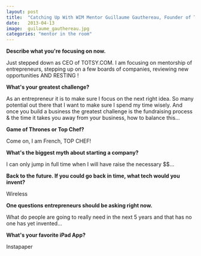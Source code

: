 ```yaml
---
layout: post
title:  "Catching Up With WIM Mentor Guillaume Gauthereau, Founder of TOTSY.COM"
date:   2013-04-13
image:  guilaume_gauthereau.jpg
categories: "mentor in the room"
---
```


**Describe what you're focusing on now.**

Just stepped down as CEO of TOTSY.COM. I am focusing on mentorship of entrepreneurs, stepping up on a few boards of companies, reviewing new opportunities AND RESTING !

 
**What's your greatest challenge?**

As an entrepreneur it is to make sure I focus on the next right idea. So many potential out there that I want to make sure I spend my time wisely. And once you build a business the greatest challenge is the fundraising process & the time it takes you away from your business, how to balance this...

 
**Game of Thrones or Top Chef?**

Come on, I am French, TOP CHEF!

 
**What's the biggest myth about starting a company?**

I can only jump in full time when I will have raise the necessary $$...

 
**Back to the future. If you could go back in time, what tech would you invent?**

Wireless

 
**One questions entrepreneurs should be asking right now.**

What do people are going to really need in the next 5 years and that has no one has yet invented...

 
**What's your favorite iPad App?**

Instapaper

